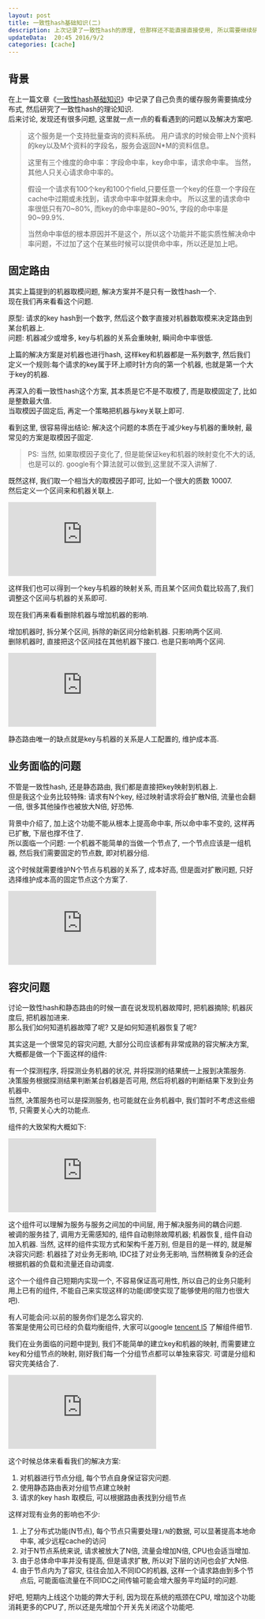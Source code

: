 ```yaml
---  
layout: post  
title: 一致性hash基础知识(二)
description: 上次记录了一致性hash的原理, 但那样还不能直接直接使用, 所以需要继续研究一下.    
updateData:  20:45 2016/9/2
categories: [cache]
---  
```


## 背景

在上一篇文章《[一致性hash基础知识](http://github.tiankonguse.com/blog/2016/08/21/consistent-hashing.html)》中记录了自己负责的缓存服务需要搞成分布式, 然后研究了一致性hash的理论知识.  
后来讨论, 发现还有很多问题, 这里就一点一点的看看遇到的问题以及解决方案吧.  


> 这个服务是一个支持批量查询的资料系统。
> 用户请求的时候会带上N个资料的key以及M个资料的字段名，服务会返回N*M的资料信息。　
> 
> 这里有三个维度的命中率：字段命中率，key命中率，请求命中率。
> 当然，其他人只关心请求命中率的。
> 
> 假设一个请求有100个key和100个field,只要任意一个key的任意一个字段在cache中过期或未找到，请求命中率中就算未命中。
> 所以这里的请求命中率很低只有70~80%, 而key的命中率是80~90%, 字段的命中率是90~99.9%.
> 
> 当然命中率低的根本原因并不是这个，所以这个功能并不能实质性解决命中率问题，不过加了这个在某些时候可以提供命中率，所以还是加上吧。 



## 固定路由


其实上篇提到的机器取模问题, 解决方案并不是只有一致性hash一个.  
现在我们再来看看这个问题.  

原型: 请求的key hash到一个数字, 然后这个数字直接对机器数取模来决定路由到某台机器上.    
问题: 机器减少或增多, key与机器的关系会重映射, 瞬间命中率很低.  


上篇的解决方案是对机器也进行hash, 这样key和机器都是一系列数字, 然后我们定义一个规则:每个请求的key属于环上顺时针方向的第一个机器, 也就是第一个大于key的机器.  


再深入的看一致性hash这个方案, 其本质是它不是不取模了, 而是取模固定了, 比如是整数最大值.  
当取模因子固定后, 再定一个策略把机器与key关联上即可.  


看到这里, 很容易得出结论: 解决这个问题的本质在于减少key与机器的重映射, 最常见的方案是取模因子固定. 

> PS: 当然, 如果取模因子变化了, 但是能保证key和机器的映射变化不大的话, 也是可以的. google有个算法就可以做到,这里就不深入讲解了.    
 

既然这样, 我们取一个相当大的取模因子即可, 比如一个很大的质数 10007.  
然后定义一个区间来和机器关联上.   


![](http://tiankonguse.com/lab/cloudLink/baidupan.php?url=/1915453531/4293974727.png)


这样我们也可以得到一个key与机器的映射关系, 而且某个区间负载比较高了,我们调整这个区间与机器的关系即可.  


现在我们再来看看删除机器与增加机器的影响.  


增加机器时, 拆分某个区间, 拆除的新区间分给新机器.  只影响两个区间.  
删除机器时, 直接把这个区间挂在其他机器下接口.  也是只影响两个区间.  



![](http://tiankonguse.com/lab/cloudLink/baidupan.php?url=/1915453531/1576502651.png)



静态路由唯一的缺点就是key与机器的关系是人工配置的, 维护成本高.  



## 业务面临的问题


不管是一致性hash, 还是静态路由, 我们都是直接把key映射到机器上.   
但是我这个业务比较特殊: 请求有N个key, 经过映射请求将会扩散N倍, 流量也会翻一倍, 很多其他操作也被放大N倍, 好恐怖.  

背景中介绍了, 加上这个功能不能从根本上提高命中率, 所以命中率不变的, 这样再已扩散, 下层也撑不住了.  
所以面临一个问题: 一个机器不能简单的当做一个节点了, 一个节点应该是一组机器, 然后我们需要固定的节点数, 即对机器分组.   


这个时候就需要维护N个节点与机器的关系了, 成本好高, 但是面对扩散问题, 只好选择维护成本高的固定节点这个方案了.  


![](http://tiankonguse.com/lab/cloudLink/baidupan.php?url=/1915453531/678097004.png)
 


## 容灾问题


讨论一致性hash和静态路由的时候一直在说发现机器故障时, 把机器摘除; 机器灰度后, 把机器加进来.  
那么我们如何知道机器故障了呢? 又是如何知道机器恢复了呢?  


其实这是一个很常见的容灾问题, 大部分公司应该都有非常成熟的容灾解决方案, 大概都是做一个下面这样的组件:  


有一个探测程序, 将探测业务机器的状况, 并将探测的结果统一上报到决策服务.  
决策服务根据探测结果判断某台机器是否可用, 然后将机器的判断结果下发到业务机器中.  
当然, 决策服务也可以是探测服务, 也可能就在业务机器中, 我们暂时不考虑这些细节, 只需要关心大的功能点.  


组件的大致架构大概如下:  


![组件架构](http://tiankonguse.com/lab/cloudLink/baidupan.php?url=/1915453531/3025383273.png)



这个组件可以理解为服务与服务之间加的中间层, 用于解决服务间的耦合问题.  
被调的服务挂了, 调用方无需感知的, 组件自动剔除故障机器; 机器恢复, 组件自动加入机器. 
当然, 这样的组件实现方式和架构千差万别, 但是目的是一样的, 就是解决容灾问题:  机器挂了对业务无影响, IDC挂了对业务无影响, 当然稍微复杂的还会根据机器的负载和流量还自动调度. 


这个一个组件自己短期内实现一个, 不容易保证高可用性, 所以自己的业务只能利用上已有的组件, 不能自己来实现这样的功能(即使实现了能够使用的阻力也很大吧).  


有人可能会问:以前的服务你们是怎么容灾的.   
答案是使用公司已经的负载均衡组件, 大家可以google [tencent l5](https://www.google.com.hk/#newwindow=1&safe=strict&q=tencent+l5) 了解组件细节.  


我们在业务面临的问题中提到, 我们不能简单的建立key和机器的映射, 而需要建立key和分组节点的映射, 刚好我们每一个分组节点都可以单独来容灾. 可谓是分组和容灾完美结合了.  


![](http://tiankonguse.com/lab/cloudLink/baidupan.php?url=/1915453531/2772322102.png)  


这个时候总体来看看我们的解决方案:  

1. 对机器进行节点分组, 每个节点自身保证容灾问题.  
2. 使用静态路由表对分组节点建立映射
3. 请求的key hash 取模后, 可以根据路由表找到分组节点


这样对现有业务的影响也不少:

1. 上了分布式功能(N节点),  每个节点只需要处理`1/N`的数据, 可以显著提高本地命中率, 减少远程cache的访问  
2. 对于N节点系统来说, 请求被放大了N倍, 流量会增加N倍, CPU也会适当增加.  
3. 由于总体命中率并没有提高, 但是请求扩散, 所以对下层的访问也会扩大N倍.  
4. 由于节点内为了容灾, 往往会加入不同IDC的机器, 这样一个请求路由到多个节点后, 可能面临流量在不同IDC之间传输可能会增大服务平均延时的问题.  



好吧, 短期内上线这个功能的弊大于利, 因为现在系统的瓶颈在CPU, 增加这个功能消耗更多的CPU了, 所以还是先增加个开关先关闭这个功能吧.  

